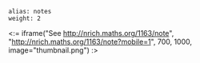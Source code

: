 ````
alias: notes
weight: 2
````

<:= iframe("See http://nrich.maths.org/1163/note", "http://nrich.maths.org/1163/note?mobile=1", 700, 1000, image="thumbnail.png") :>